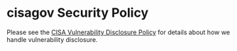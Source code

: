 # cisagov Security Policy #

Please see the
[CISA Vulnerability Disclosure Policy](https://www.us-cert.gov/vulnerability-disclosure-policy)
for details about how we handle vulnerability disclosure.
